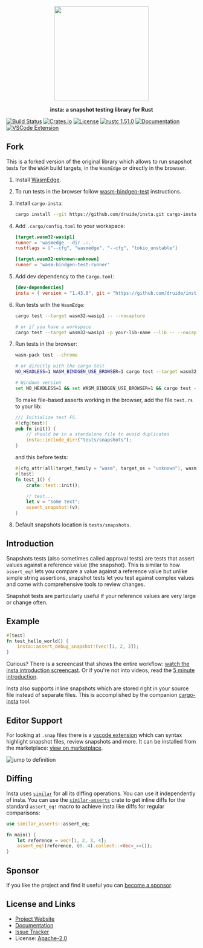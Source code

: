 <div align="center">
 <img src="https://github.com/mitsuhiko/insta/blob/master/assets/logo.png?raw=true" width="250" height="250">
 <p><strong>insta: a snapshot testing library for Rust</strong></p>
</div>

[![Build Status](https://github.com/mitsuhiko/insta/workflows/Tests/badge.svg?branch=master)](https://github.com/mitsuhiko/insta/actions?query=workflow%3ATests)
[![Crates.io](https://img.shields.io/crates/d/insta.svg)](https://crates.io/crates/insta)
[![License](https://img.shields.io/github/license/mitsuhiko/insta)](https://github.com/mitsuhiko/insta/blob/master/LICENSE)
[![rustc 1.51.0](https://img.shields.io/badge/rust-1.51.0%2B-orange.svg)](https://img.shields.io/badge/rust-1.51.0%2B-orange.svg)
[![Documentation](https://docs.rs/insta/badge.svg)](https://docs.rs/insta)
[![VSCode Extension](https://img.shields.io/visual-studio-marketplace/v/mitsuhiko.insta?label=vscode%20extension)](https://marketplace.visualstudio.com/items?itemName=mitsuhiko.insta)

## Fork

This is a forked version of the original library which allows to run snapshot
tests for the `WASM` build targets, in the `WasmEdge` or directly in the browser.

1. Install [WasmEdge](https://wasmedge.org/).

2. To run tests in the browser follow [wasm-bindgen-test](https://rustwasm.github.io/wasm-bindgen/wasm-bindgen-test/index.html) instructions.

3. Install `cargo-insta`:
   
   ```bash
   cargo install --git https://github.com/druide/insta.git cargo-insta --locked
   ```

4. Add `.cargo/config.toml` to your workspace:
   
   ```toml
   [target.wasm32-wasip1]
   runner = 'wasmedge --dir .:.'
   rustflags = ["--cfg", "wasmedge", "--cfg", "tokio_unstable"]
   
   [target.wasm32-unknown-unknown]
   runner = 'wasm-bindgen-test-runner'
   ```

5. Add dev dependency to the `Cargo.toml`:
   
   ```toml
   [dev-dependencies]
   insta = { version = "1.43.0", git = "https://github.com/druide/insta.git", features = ["yaml"] }
   ```

6. Run tests with the `WasmEdge`:
   
   ```bash
   cargo test --target wasm32-wasip1 -- --nocapture
   
   # or if you have a workspace
   cargo test --target wasm32-wasip1 -p your-lib-name --lib -- --nocapture
   ```

7. Run tests in the browser:
   
   ```bash
   wasm-pack test --chrome
   
   # or directly with the cargo test
   NO_HEADLESS=1 WASM_BINDGEN_USE_BROWSER=1 cargo test --target wasm32-unknown-unknown -- --nocapture
   
   # Windows version
   set NO_HEADLESS=1 && set WASM_BINDGEN_USE_BROWSER=1 && cargo test --target wasm32-unknown-unknown -- --nocapture
   ```
   
   To make file-based asserts working in the browser, add the file `test.rs` to your lib:
   
   ```rust
   /// Initialize test FS.
   #[cfg(test)]
   pub fn init() {
       // should be in a standalone file to avoid duplicates
       insta::include_dir!("tests/snapshots");
   }
   ```
   
   and this before tests:
   
   ```rust
   #[cfg_attr(all(target_family = "wasm", target_os = "unknown"), wasm_bindgen_test)]
   #[test]
   fn test_1() {
       crate::test::init();
   
       // test...
       let v = "some text";
       assert_snapshot!(v);
   }
   ```

8. Default snapshots location is `tests/snapshots`.

## Introduction

Snapshots tests (also sometimes called approval tests) are tests that
assert values against a reference value (the snapshot). This is similar
to how `assert_eq!` lets you compare a value against a reference value but
unlike simple string assertions, snapshot tests let you test against complex
values and come with comprehensive tools to review changes.

Snapshot tests are particularly useful if your reference values are very
large or change often.

## Example

```rust
#[test]
fn test_hello_world() {
    insta::assert_debug_snapshot!(vec![1, 2, 3]);
}
```

Curious? There is a screencast that shows the entire workflow: [watch the insta
introduction screencast](https://www.youtube.com/watch?v=rCHrMqE4JOY&feature=youtu.be).
Or if you're not into videos, read the [5 minute introduction](https://insta.rs/docs/quickstart/).

Insta also supports inline snapshots which are stored right in your source file
instead of separate files. This is accomplished by the companion
[cargo-insta](https://github.com/mitsuhiko/insta/tree/master/cargo-insta) tool.

## Editor Support

For looking at `.snap` files there is a [vscode extension](https://github.com/mitsuhiko/insta/tree/master/vscode-insta)
which can syntax highlight snapshot files, review snapshots and more. It can be installed from the
marketplace: [view on marketplace](https://marketplace.visualstudio.com/items?itemName=mitsuhiko.insta).

![jump to definition](https://raw.githubusercontent.com/mitsuhiko/insta/master/vscode-insta/images/jump-to-definition.gif)

## Diffing

Insta uses [`similar`](https://github.com/mitsuhiko/similar) for all its diffing
operations. You can use it independently of insta. You can use the
[`similar-asserts`](https://github.com/mitsuhiko/similar-asserts) crate to get
inline diffs for the standard `assert_eq!` macro to achieve insta like diffs
for regular comparisons:

```rust
use similar_asserts::assert_eq;

fn main() {
    let reference = vec![1, 2, 3, 4];
    assert_eq!(reference, (0..4).collect::<Vec<_>>());
}
```

## Sponsor

If you like the project and find it useful you can [become a
sponsor](https://github.com/sponsors/mitsuhiko).

## License and Links

- [Project Website](https://insta.rs/)
- [Documentation](https://docs.rs/insta/)
- [Issue Tracker](https://github.com/mitsuhiko/insta/issues)
- License: [Apache-2.0](https://github.com/mitsuhiko/insta/blob/master/LICENSE)
